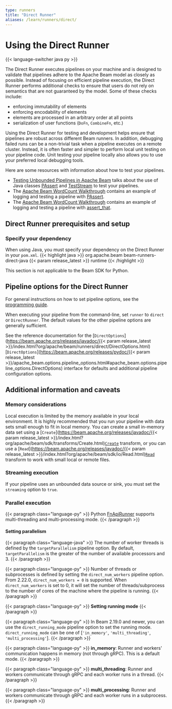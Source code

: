 ```yaml
---
type: runners
title: "Direct Runner"
aliases: /learn/runners/direct/
---
```

<!--
Licensed under the Apache License, Version 2.0 (the "License");
you may not use this file except in compliance with the License.
You may obtain a copy of the License at

http://www.apache.org/licenses/LICENSE-2.0

Unless required by applicable law or agreed to in writing, software
distributed under the License is distributed on an "AS IS" BASIS,
WITHOUT WARRANTIES OR CONDITIONS OF ANY KIND, either express or implied.
See the License for the specific language governing permissions and
limitations under the License.
-->
# Using the Direct Runner

{{< language-switcher java py >}}

The Direct Runner executes pipelines on your machine and is designed to validate that pipelines adhere to the Apache Beam model as closely as possible. Instead of focusing on efficient pipeline execution, the Direct Runner performs additional checks to ensure that users do not rely on semantics that are not guaranteed by the model. Some of these checks include:

* enforcing immutability of elements
* enforcing encodability of elements
* elements are processed in an arbitrary order at all points
* serialization of user functions (`DoFn`, `CombineFn`, etc.)

Using the Direct Runner for testing and development helps ensure that pipelines are robust across different Beam runners. In addition, debugging failed runs can be a non-trivial task when a pipeline executes on a remote cluster. Instead, it is often faster and simpler to perform local unit testing on your pipeline code. Unit testing your pipeline locally also allows you to use your preferred local debugging tools.

Here are some resources with information about how to test your pipelines.
<ul>
  <!-- Java specific links -->
  <li class="language-java"><a href="/blog/2016/10/20/test-stream.html">Testing Unbounded Pipelines in Apache Beam</a> talks about the use of Java classes <a href="https://beam.apache.org/releases/javadoc/{{< param release_latest >}}/index.html?org/apache/beam/sdk/testing/PAssert.html">PAssert</a> and <a href="https://beam.apache.org/releases/javadoc/{{< param release_latest >}}/index.html?org/apache/beam/sdk/testing/TestStream.html">TestStream</a> to test your pipelines.</li>
  <li class="language-java">The <a href="/get-started/wordcount-example/#testing-your-pipeline-with-asserts">Apache Beam WordCount Walkthrough</a> contains an example of logging and testing a pipeline with <a href="https://beam.apache.org/releases/javadoc/{{< param release_latest >}}/index.html?org/apache/beam/sdk/testing/PAssert.html">PAssert</a>.</li>

  <!-- Python specific links -->
  <li class="language-py">The <a href="/get-started/wordcount-example/#testing-your-pipeline-with-asserts">Apache Beam WordCount Walkthrough</a> contains an example of logging and testing a pipeline with <a href="https://beam.apache.org/releases/pydoc/{{< param release_latest >}}/apache_beam.testing.util.html#apache_beam.testing.util.assert_that">assert_that</a>.</li>
</ul>

## Direct Runner prerequisites and setup

### Specify your dependency

<span class="language-java">When using Java, you must specify your dependency on the Direct Runner in your `pom.xml`.</span>
{{< highlight java >}}
<dependency>
   <groupId>org.apache.beam</groupId>
   <artifactId>beam-runners-direct-java</artifactId>
   <version>{{< param release_latest >}}</version>
   <scope>runtime</scope>
</dependency>
{{< /highlight >}}

<span class="language-py">This section is not applicable to the Beam SDK for Python.</span>

## Pipeline options for the Direct Runner

For general instructions on how to set pipeline options, see the [programming guide](/documentation/programming-guide/#configuring-pipeline-options).

When executing your pipeline from the command-line, set `runner` to `direct` or `DirectRunner`. The default values for the other pipeline options are generally sufficient.

See the reference documentation for the
<span class="language-java">[`DirectOptions`](https://beam.apache.org/releases/javadoc/{{< param release_latest >}}/index.html?org/apache/beam/runners/direct/DirectOptions.html)</span>
<span class="language-py">[`DirectOptions`](https://beam.apache.org/releases/pydoc/{{< param release_latest >}}/apache_beam.options.pipeline_options.html#apache_beam.options.pipeline_options.DirectOptions)</span>
interface for defaults and additional pipeline configuration options.

## Additional information and caveats

### Memory considerations

Local execution is limited by the memory available in your local environment. It is highly recommended that you run your pipeline with data sets small enough to fit in local memory. You can create a small in-memory data set using a <span class="language-java">[`Create`](https://beam.apache.org/releases/javadoc/{{< param release_latest >}}/index.html?org/apache/beam/sdk/transforms/Create.html)</span><span class="language-py">[`Create`](https://github.com/apache/beam/blob/master/sdks/python/apache_beam/transforms/core.py)</span> transform, or you can use a <span class="language-java">[`Read`](https://beam.apache.org/releases/javadoc/{{< param release_latest >}}/index.html?org/apache/beam/sdk/io/Read.html)</span><span class="language-py">[`Read`](https://github.com/apache/beam/blob/master/sdks/python/apache_beam/io/iobase.py)</span> transform to work with small local or remote files.

### Streaming execution

If your pipeline uses an unbounded data source or sink, you must set the `streaming` option to `true`.

### Parallel execution

{{< paragraph class="language-py" >}}
Python [FnApiRunner](https://beam.apache.org/contribute/runner-guide/#the-fn-api) supports multi-threading and multi-processing mode.
{{< /paragraph >}}

#### Setting parallelism

{{< paragraph class="language-java" >}}
The number of worker threads is defined by the `targetParallelism` pipeline option.
By default, `targetParallelism` is the greater of the number of available processors and 3.
{{< /paragraph >}}

{{< paragraph class="language-py" >}}
Number of threads or subprocesses is defined by setting the `direct_num_workers` pipeline option.
From 2.22.0, `direct_num_workers = 0` is supported. When `direct_num_workers` is set to 0, it will set the number of threads/subprocess to the number of cores of the machine where the pipeline is running.
{{< /paragraph >}}

{{< paragraph class="language-py" >}}
<strong>Setting running mode</strong>
{{< /paragraph >}}

{{< paragraph class="language-py" >}}
In Beam 2.19.0 and newer, you can use the `direct_running_mode` pipeline option to set the running mode.
`direct_running_mode` can be one of [`'in_memory'`, `'multi_threading'`, `'multi_processing'`].
{{< /paragraph >}}

{{< paragraph class="language-py" >}}
<b>in_memory</b>: Runner and workers' communication happens in memory (not through gRPC). This is a default mode.
{{< /paragraph >}}

{{< paragraph class="language-py" >}}
<b>multi_threading</b>: Runner and workers communicate through gRPC and each worker runs in a thread.
{{< /paragraph >}}

{{< paragraph class="language-py" >}}
<b>multi_processing</b>: Runner and workers communicate through gRPC and each worker runs in a subprocess.
{{< /paragraph >}}
